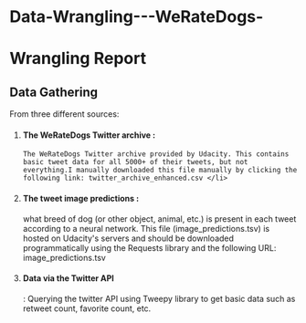 # Data-Wrangling---WeRateDogs-

<h1> Wrangling Report </h1>

<h2> Data Gathering </h2>

From three different sources:

<ol>
  
  <li> <h4> The WeRateDogs Twitter archive : </h4> 
    
    The WeRateDogs Twitter archive provided by Udacity. This contains basic tweet data for all 5000+ of their tweets, but not everything.I manually downloaded this file manually by clicking the following link: twitter_archive_enhanced.csv </li>
  
  <li> <h4>The tweet image predictions :</h4>  what breed of dog (or other object, animal, etc.) is present in each tweet according to a neural network. This file (image_predictions.tsv) is hosted on Udacity's servers and should be downloaded programmatically using the Requests library and the following URL: image_predictions.tsv  
  </li>
  
  <li> 
    <h4> Data via the Twitter API </h4> : Querying the twitter API using Tweepy library to get basic data such as retweet count, favorite count, etc.
    
  </li>
 
  
 </ol>
